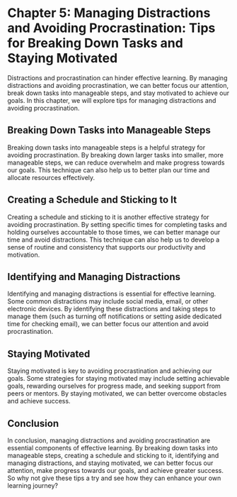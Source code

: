 Chapter 5: Managing Distractions and Avoiding Procrastination: Tips for Breaking Down Tasks and Staying Motivated
=================================================================================================================

Distractions and procrastination can hinder effective learning. By managing distractions and avoiding procrastination, we can better focus our attention, break down tasks into manageable steps, and stay motivated to achieve our goals. In this chapter, we will explore tips for managing distractions and avoiding procrastination.

Breaking Down Tasks into Manageable Steps
-----------------------------------------

Breaking down tasks into manageable steps is a helpful strategy for avoiding procrastination. By breaking down larger tasks into smaller, more manageable steps, we can reduce overwhelm and make progress towards our goals. This technique can also help us to better plan our time and allocate resources effectively.

Creating a Schedule and Sticking to It
--------------------------------------

Creating a schedule and sticking to it is another effective strategy for avoiding procrastination. By setting specific times for completing tasks and holding ourselves accountable to those times, we can better manage our time and avoid distractions. This technique can also help us to develop a sense of routine and consistency that supports our productivity and motivation.

Identifying and Managing Distractions
-------------------------------------

Identifying and managing distractions is essential for effective learning. Some common distractions may include social media, email, or other electronic devices. By identifying these distractions and taking steps to manage them (such as turning off notifications or setting aside dedicated time for checking email), we can better focus our attention and avoid procrastination.

Staying Motivated
-----------------

Staying motivated is key to avoiding procrastination and achieving our goals. Some strategies for staying motivated may include setting achievable goals, rewarding ourselves for progress made, and seeking support from peers or mentors. By staying motivated, we can better overcome obstacles and achieve success.

Conclusion
----------

In conclusion, managing distractions and avoiding procrastination are essential components of effective learning. By breaking down tasks into manageable steps, creating a schedule and sticking to it, identifying and managing distractions, and staying motivated, we can better focus our attention, make progress towards our goals, and achieve greater success. So why not give these tips a try and see how they can enhance your own learning journey?



